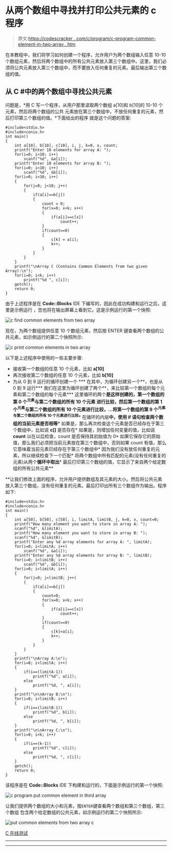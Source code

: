 # 从两个数组中寻找并打印公共元素的 c 程序

> 原文:[https://codescracker . com/c/program/c-program-common-element-in-two-array . htm](https://codescracker.com/c/program/c-program-common-element-in-two-array.htm)

在本教程中，我们将学习如何创建一个程序，允许用户为两个数组输入任意 10-10 个数组元素，然后将两个数组中的所有公共元素放入第三个数组中。这里，我们必须将公共元素放入第三个数组中，而不要放入任何重复的元素。最后输出第三个数组的值。

## 从 C #中的两个数组中寻找公共元素

问题是，*用 C 写一个程序，从用户那里读取两个数组 a[10]和 b[10]的 10-10 个元素，然后将两个数组的公共 元素放在第三个数组中，不放任何重复的元素，然后打印第三个数组的值。*下面给出的程序 就是这个问题的答案:

```
#include<stdio.h>
#include<conio.h>
int main()
{
    int a[10], b[10], c[10], i, j, k=0, x, count;
    printf("Enter 10 elements for array A: ");
    for(i=0; i<10; i++)
        scanf("%d", &a[i]);
    printf("Enter 10 elements for array B: ");
    for(i=0; i<10; i++)
        scanf("%d", &b[i]);
    for(i=0; i<10; i++)
    {
        for(j=0; j<10; j++)
        {
            if(a[i]==b[j])
            {
                count = 0;
                for(x=0; x<k; x++)
                {
                    if(a[i]==c[x])
                        count++;
                }
                if(count==0)
                {
                    c[k] = a[i];
                    k++;
                }
            }
        }
    }
    printf("\nArray C (Contains Common Elements from two given Array):\n");
    for(i=0; i<k; i++)
        printf("%d ", c[i]);
    getch();
    return 0;
}
```

由于上述程序是在 **Code::Blocks** IDE 下编写的，因此在成功构建和运行之后，这里是示例运行 ，您也将在输出屏幕上看到它。这是示例运行的第一个快照:

![c find common elements from two array](../Images/cb2a223958b09ecc05c0cfeaaa57142f.png)

现在，为两个数组提供任意 10 个数组元素，然后按 ENTER 键查看两个数组的公共元素，如示例运行的第二个快照所示:

![c print common elements in two array](../Images/3ecec1eab2d47ccc30afb13ed71a96ce.png)

以下是上述程序中使用的一些主要步骤:

*   接收第一个数组的任意 10 个元素，比如 **a[10]**
*   再次接收第二个数组的任意 10 个元素，比如 **b[10]**
*   为从 0 到 9 运行的循环创建一个
***   在其中，为循环创建另一个**，也是从 0 到 9 运行***   我们在这里为循环创建了两个**，来比较第一个数组的每个元素和第二个数组的每个元素***   这里循环的两个**是这样创建的，第一个数组的第 0 个<sup>元素</sup>与第二个数组的所有 10 个元素 进行比较，然后第一个数组的第 1 个<sup>元素</sup>与第二个数组的所有 10 个元素进行比较，...将第一个数组的第 9 个<sup>元素与第二个数组的所有 10 个元素进行比较</sup>***   在循环的内层**中，使用 **if** 语句检查两个数组的当前元素是否相等***   如果是，那么再次检查这个元素是否已经存在于第三个数组中，比如说 **c[]** 是否存在*   如果是，则增加任何变量的值，比如说 **count** 以在以后检查，count 是否保持其初始值为 0*   如果它保存它的原始值，那么我们必须把当前元素放在第三个数组中，否则如果 count 有值，那么它意味着当前元素已经存在于第三个数组中*   因为我们没有放任何重复的元素，所以继续检查下一个匹配*   将两个数组中所有匹配的元素(没有任何重复的元素)从两个**循环中取出***   最后打印第三个数组的值，它显示了来自两个给定数组的所有公共元素**

 **让我们修改上面的程序，允许用户提供数组及其元素的大小。然后将公共元素放入第三个数组，没有任何重复的元素。最后打印出所有三个数组作为输出。程序如下:

```
#include<stdio.h>
#include<conio.h>
int main()
{
    int a[50], b[50], c[50], i, limitA, limitB, j, k=0, x, count=0;
    printf("How many element you want to store in array A: ");
    scanf("%d", &limitA);
    printf("How many element you want to store in array B: ");
    scanf("%d", &limitB);
    printf("Enter any %d array elements for array A: ", limitA);
    for(i=0; i<limitA; i++)
        scanf("%d", &a[i]);
    printf("Enter any %d array elements for array B: ", limitB);
    for(i=0; i<limitB; i++)
        scanf("%d", &b[i]);
    for(i=0; i<limitA; i++)
    {
        for(j=0; j<limitB; j++)
        {
            if(a[i]==b[j])
            {
                count=0;
                for(x=0; x<k; x++)
                {
                    if(a[i]==c[x])
                        count++;
                }
                if(count==0)
                {
                    c[k]=a[i];
                    k++;
                }
            }
        }
    }
    printf("\nArray A:\n");
    for(i=0; i<limitA; i++)
    {
        if(i==(limitA-1))
            printf("%d", a[i]);
        else
            printf("%d, ", a[i]);
    }
    printf("\n\nArray B:\n");
    for(i=0; i<limitB; i++)
    {
        if(i==(limitB-1))
            printf("%d", b[i]);
        else
            printf("%d, ", b[i]);
    }
    printf("\n\nArray C:\n");
    for(i=0; i<k; i++)
    {
        if(i==(k-1))
            printf("%d", c[i]);
        else
            printf("%d, ", c[i]);
    }
    getch();
    return 0;
}
```

该程序是在 **Code::Blocks** IDE 下构建和运行的，下面是示例运行的第一个快照:

![c program put common element in third array](../Images/e414068f85427ec0a27be6b434345d62.png)

让我们提供两个数组的大小和元素，按`ENTER`键查看两个数组和第三个数组，第三个数组 包含两个给定数组的公共元素，如示例运行的第二个快照所示:

![put common elements from two array c](../Images/8049b50db127eb820d27ec1509b50838.png)

[C 在线测试](/exam/showtest.php?subid=2)

* * *

* * ***